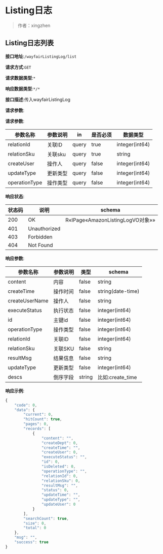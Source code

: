 # Listing日志

> 作者：xingzhen

## Listing日志列表


**接口地址**:`/wayfairListingLog/list`


**请求方式**:`GET`


**请求数据类型**:`*`


**响应数据类型**:`*/*`


**接口描述**:传入wayfairListingLog


**请求参数**:


**请求参数**:


| 参数名称 | 参数说明 | in    | 是否必须 | 数据类型 |
| -------- | -------- | ----- | -------- | -------- |
|relationId|关联ID|query|true|integer(int64)|
|relationSku|关联sku|query|true|string|
|createUser|操作人|query|false|integer(int64)|
|updateType|更新类型|query|false|integer(int64)|
|operationType|操作类型|query|false|integer(int64)|


**响应状态**:


| 状态码 | 说明 | schema |
| -------- | -------- | ----- | 
|200|OK|R«IPage«AmazonListingLogVO对象»»|
|401|Unauthorized||
|403|Forbidden||
|404|Not Found||


**响应参数**:


| 参数名称 | 参数说明 | 类型 | schema |
| -------- | -------- | ----- |----- |
|content|内容|false|string|
|createTime|操作时间|false|string(date-time)|
|createUserName|操作人|false|string|
|executeStatus|执行状态|false|integer(int64)|
|id|主键id|false|integer(int64)|
|operationType|操作类型|false|integer(int64)|
|relationId|关联ID|false|integer(int64)|
|relationSku|关联SKU|false|string|
|resultMsg|结果信息|false|string|
|updateType|更新类型|false|integer(int64)|
|descs|倒序字段|string|比如:create_time|


**响应示例**:
```javascript
{
	"code": 0,
	"data": {
		"current": 0,
		"hitCount": true,
		"pages": 0,
		"records": [
			{
				"content": "",
				"createDept": 0,
				"createTime": "",
				"createUser": 0,
				"executeStatus": "",
				"id": 0,
				"isDeleted": 0,
				"operationType": "",
				"relationId": 0,
				"relationSku": 0,
				"resultMsg": "",
				"status": 0,
				"updateTime": "",
				"updateType": "",
				"updateUser": 0
			}
		],
		"searchCount": true,
		"size": 0,
		"total": 0
	},
	"msg": "",
	"success": true
}
```